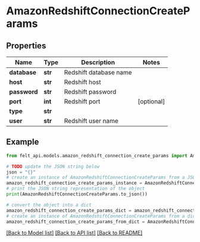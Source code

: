 # AmazonRedshiftConnectionCreateParams


## Properties

Name | Type | Description | Notes
------------ | ------------- | ------------- | -------------
**database** | **str** | Redshift database name | 
**host** | **str** | Redshift host | 
**password** | **str** | Redshift password | 
**port** | **int** | Redshift port | [optional] 
**type** | **str** |  | 
**user** | **str** | Redshift user name | 

## Example

```python
from felt_api.models.amazon_redshift_connection_create_params import AmazonRedshiftConnectionCreateParams

# TODO update the JSON string below
json = "{}"
# create an instance of AmazonRedshiftConnectionCreateParams from a JSON string
amazon_redshift_connection_create_params_instance = AmazonRedshiftConnectionCreateParams.from_json(json)
# print the JSON string representation of the object
print(AmazonRedshiftConnectionCreateParams.to_json())

# convert the object into a dict
amazon_redshift_connection_create_params_dict = amazon_redshift_connection_create_params_instance.to_dict()
# create an instance of AmazonRedshiftConnectionCreateParams from a dict
amazon_redshift_connection_create_params_from_dict = AmazonRedshiftConnectionCreateParams.from_dict(amazon_redshift_connection_create_params_dict)
```
[[Back to Model list]](../README.md#documentation-for-models) [[Back to API list]](../README.md#documentation-for-api-endpoints) [[Back to README]](../README.md)


